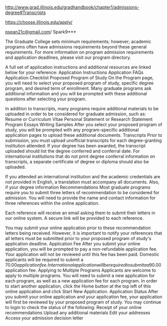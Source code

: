 

http://www.grad.illinois.edu/gradhandbook/chapter1/admissions-degree#Transcripts

https://choose.illinois.edu/apply/

psean21c@gmail.com/ Spark9***


The Graduate College sets minimum requirements; however; academic programs often have admissions requirements beyond these general requirements. For more information on program admission requirements and application deadlines, please visit our program directory.

A full set of application instructions and additional resources are linked below for your reference:
Application Instructions
Application FAQs
Application Checklist
Proposed Program of Study
On the Program page, you will need to select your proposed program of study, specific degree program, and desired term of enrollment. Many graduate programs ask additional information and you will be prompted with these additional questions after selecting your program.

In addition to transcripts, many programs require additional materials to be uploaded in order to be considered for graduate admission, such as:
Resume or Curriculum Vitae
Personal Statement or Research Statement
Program Essays
Writing Samples
After you select your proposed program of study, you will be prompted with any program-specific additional application pages to upload these additional documents.
Transcripts
Prior to submission, you must upload unofficial transcripts for each degree-granting institution attended:
If your degree has been awarded, the transcript uploaded should list the degree conferred and conferral date. For international institutions that do not print degree conferral information on transcripts, a separate certificate of degree or diploma should also be uploaded.

If you attended an international institution and the academic credentials are not provided in English, a translation must accompany all documents. Also, if your degree information
Recommendations
Most graduate programs require you to submit three letters of recommendation to be considered for admission.
You will need to provide the name and contact information for three references within the online application.
 
Each reference will receive an email asking them to submit their letters in our online system. A secure link will be provided to each reference.

You may submit your online application prior to these recommendation letters being received. However, it is important to notify your references that all letters must be submitted prior to your proposed program of study's application deadline.
Application Fee
After you submit your online application, you will be prompted to pay a non-refundable application fee. Your application will not be reviewed until this fee has been paid.
Domestic applicants will be required to submit a $70.00 application fee.
International application will be required to submit a a$90.00 application fee. 
Applying to Multiple Programs
Applicants are welcome to apply to multiple programs. You will need to submit a new application for each program, as well as a new application fee for each program. In order to start another application, click the Home button at the top left of this online application and click Start New Application.
Application Status
After you submit your online application and your application fee, your application will first be reviewed by your proposed program of study. You may continue to login to check the status of the following:
Receipt of your online recommendations
Upload any additional materials
Edit your addresses
Access your admission decision letter
